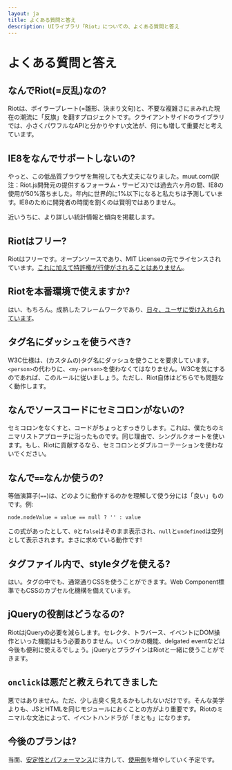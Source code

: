 ```yaml
---
layout: ja
title: よくある質問と答え
description: UIライブラリ「Riot」についての、よくある質問と答え
---
```


# よくある質問と答え

## なんでRiot(=反乱)なの?
Riotは、ボイラープレート(=雛形、決まり文句)と、不要な複雑さにまみれた現在の潮流に「反旗」を翻すプロジェクトです。クライアントサイドのライブラリでは、小さくパワフルなAPIと分かりやすい文法が、何にも増して重要だと考えています。

## IE8をなんでサポートしないの?

やっと、この低品質ブラウザを無視しても大丈夫になりました。muut.com(訳注：Riot.js開発元の提供するフォーラム・サービス)では過去六ヶ月の間、IE8の使用が50%落ちました。年内に世界的に1%以下になると私たちは予測しています。IE8のために開発者の時間を割くのは賢明ではありません。

近いうちに、より詳しい統計情報と傾向を掲載します。

## Riotはフリー?
Riotはフリーです。オープンソースであり、MIT Licenseの元でライセンスされています。[これに加えて特許権が行使がされることはありません](https://github.com/facebook/react/blob/master/PATENTS)。


## Riotを本番環境で使えますか?
はい、もちろん。成熟したフレームワークであり、[日々、ユーザに受け入れられています](https://twitter.com/search?q=riotjs)。


## タグ名にダッシュを使うべき?
W3C仕様は、(カスタムの)タグ名にダッシュを使うことを要求しています。`<person>`の代わりに、`<my-person>`を使わなくてはなりません。W3Cを気にするのであれば、このルールに従いましょう。ただし、Riot自体はどちらでも問題なく動作します。


## なんでソースコードにセミコロンがないの?
セミコロンをなくすと、コードがちょっとすっきりします。これは、僕たちのミニマリストアプローチに沿ったものです。同じ理由で、シングルクオートを使います。もし、Riotに貢献するなら、セミコロンとダブルコーテーションを使わないでください。

## なんで`==`なんか使うの?
等価演算子(`==`)は、どのように動作するのかを理解して使う分には「良い」ものです。例:

`node.nodeValue = value == null ? '' : value`

この式があったとして、`0`と`false`はそのまま表示され、`null`と`undefined`は空列として表示されます。まさに求めている動作です!


## タグファイル内で、styleタグを使える?
はい。タグの中でも、通常通りCSSを使うことができます。Web Component標準でもCSSのカプセル化機構を備えています。


## jQueryの役割はどうなるの?
RiotはjQueryの必要を減らします。セレクタ、トラバース、イベントにDOM操作といった機能はもう必要ありません。いくつかの機能、delgated eventなどは今後も便利に使えるでしょう。jQueryとプラグインはRiotと一緒に使うことができます。


## `onclick`は悪だと教えられてきました
悪ではありません。ただ、少し古臭く見えるかもしれないだけです。そんな美学よりも、JSとHTMLを同じモジュールにおくことの方がより重要です。Riotのミニマルな文法によって、イベントハンドラが「まとも」になります。

## 今後のプランは?

当面、[安定性とパフォーマンス](https://github.com/riot/riot/issues)に注力して、[使用例](https://github.com/riot/examples)を増やしていく予定です。
